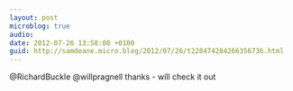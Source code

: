 ```yaml
---
layout: post
microblog: true
audio: 
date: 2012-07-26 13:58:08 +0100
guid: http://samdeane.micro.blog/2012/07/26/t228474284266356736.html
---
```

@RichardBuckle @willpragnell thanks - will check it out
